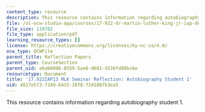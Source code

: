 ```yaml
---
content_type: resource
description: This resource contains information regarding autobiography student 1.
file: /ol-ocw-studio-app/courses/17-922-dr-martin-luther-king-jr-iap-design-seminar-january-iap-2013/4817e5737249641516f8f241887b3ea5_MIT17_922IAP13_RefPapr3A.pdf
file_size: 119782
file_type: application/pdf
learning_resource_types: []
license: https://creativecommons.org/licenses/by-nc-sa/4.0/
ocw_type: OCWFile
parent_title: Reflection Papers
parent_type: CourseSection
parent_uid: e6ab6006-8559-5ae6-d681-4536fd08bc6e
resourcetype: Document
title: '17.922IAP13 MLK Seminar Reflection: Autobiography Student 1'
uid: 4817e573-7249-6415-16f8-f241887b3ea5
---
```

This resource contains information regarding autobiography student 1.